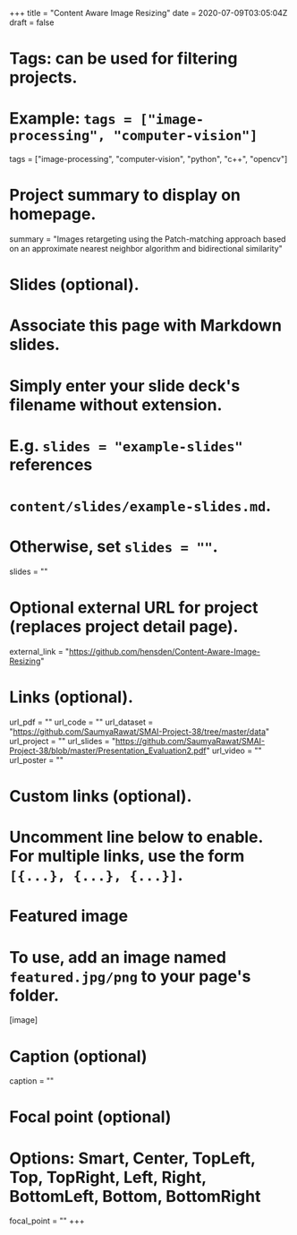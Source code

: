 +++
title = "Content Aware Image Resizing"
date = 2020-07-09T03:05:04Z
draft = false

# Tags: can be used for filtering projects.
# Example: `tags = ["image-processing", "computer-vision"]`
tags = ["image-processing", "computer-vision", "python", "c++", "opencv"]

# Project summary to display on homepage.
summary = "Images retargeting using the Patch-matching approach based on an approximate nearest neighbor algorithm and bidirectional similarity"

# Slides (optional).
#   Associate this page with Markdown slides.
#   Simply enter your slide deck's filename without extension.
#   E.g. `slides = "example-slides"` references 
#   `content/slides/example-slides.md`.
#   Otherwise, set `slides = ""`.
slides = ""

# Optional external URL for project (replaces project detail page).
external_link = "https://github.com/hensden/Content-Aware-Image-Resizing"

# Links (optional).
url_pdf = ""
url_code = ""
url_dataset = "https://github.com/SaumyaRawat/SMAI-Project-38/tree/master/data"
url_project = ""
url_slides = "https://github.com/SaumyaRawat/SMAI-Project-38/blob/master/Presentation_Evaluation2.pdf"
url_video = ""
url_poster = ""

# Custom links (optional).
#   Uncomment line below to enable. For multiple links, use the form `[{...}, {...}, {...}]`.

# Featured image
# To use, add an image named `featured.jpg/png` to your page's folder. 
[image]
  # Caption (optional)
  caption = ""

  # Focal point (optional)
  # Options: Smart, Center, TopLeft, Top, TopRight, Left, Right, BottomLeft, Bottom, BottomRight
  focal_point = ""
+++
